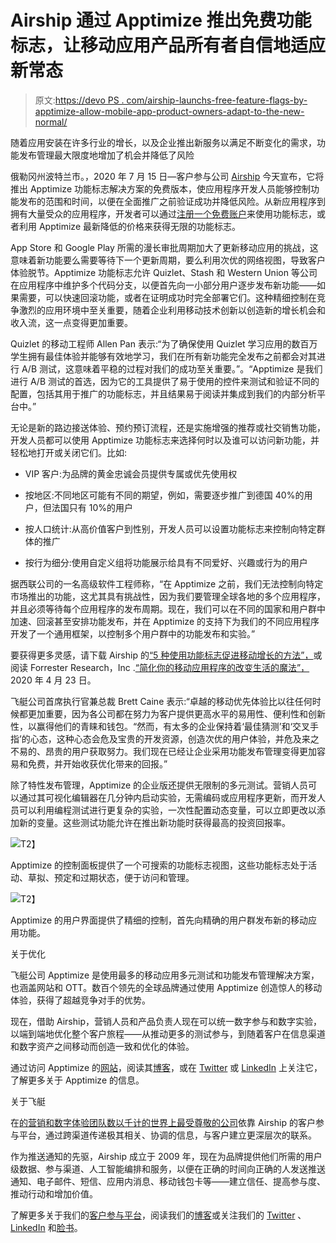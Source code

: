 # Airship 通过 Apptimize 推出免费功能标志，让移动应用产品所有者自信地适应新常态

> 原文:[https://devo PS . com/airship-launchs-free-feature-flags-by-apptimize-allow-mobile-app-product-owners-adapt-to-the-new-normal/](https://devops.com/airship-launches-free-feature-flags-by-apptimize-allowing-mobile-app-product-owners-to-confidently-adapt-to-the-new-normal/)

随着应用安装在许多行业的增长，以及企业推出新服务以满足不断变化的需求，功能发布管理最大限度地增加了机会并降低了风险

俄勒冈州波特兰市。，2020 年 7 月 15 日—客户参与公司 [Airship](https://www.airship.com/) 今天宣布，它将推出 Apptimize 功能标志解决方案的免费版本，使应用程序开发人员能够控制功能发布的范围和时间，以便在全面推广之前验证成功并降低风险。从新应用程序到拥有大量受众的应用程序，开发者可以通过[注册一个免费账户](https://apptimize.com/feature-flags-signup/)来使用功能标志，或者利用 Apptimize 最新降低的价格来获得无限的功能标志。

App Store 和 Google Play 所需的漫长审批周期加大了更新移动应用的挑战，这意味着新功能要么需要等待下一个更新周期，要么利用次优的网络视图，导致客户体验脱节。Apptimize 功能标志允许 Quizlet、Stash 和 Western Union 等公司在应用程序中维护多个代码分支，以便首先向一小部分用户逐步发布新功能——如果需要，可以快速回滚功能，或者在证明成功时完全部署它们。这种精细控制在竞争激烈的应用环境中至关重要，随着企业利用移动技术创新以创造新的增长机会和收入流，这一点变得更加重要。

Quizlet 的移动工程师 Allen Pan 表示:“为了确保使用 Quizlet 学习应用的数百万学生拥有最佳体验并能够有效地学习，我们在所有新功能完全发布之前都会对其进行 A/B 测试，这意味着平稳的过程对我们的成功至关重要。”。“Apptimize 是我们进行 A/B 测试的首选，因为它的工具提供了易于使用的控件来测试和验证不同的配置，包括其用于推广的功能标志，并且结果易于阅读并集成到我们的内部分析平台中。”

无论是新的路边接送体验、预约预订流程，还是实施增强的推荐或社交销售功能，开发人员都可以使用 Apptimize 功能标志来选择何时以及谁可以访问新功能，并轻松地打开或关闭它们。比如:

*   VIP 客户:为品牌的黄金忠诚会员提供专属或优先使用权

*   按地区:不同地区可能有不同的期望，例如，需要逐步推广到德国 40%的用户，但法国只有 10%的用户

*   按人口统计:从高价值客户到性别，开发人员可以设置功能标志来控制向特定群体的推广

*   按行为细分:使用自定义组将功能展示给具有不同爱好、兴趣或行为的用户

据西联公司的一名高级软件工程师称，“在 Apptimize 之前，我们无法控制向特定市场推出的功能，这尤其具有挑战性，因为我们要管理全球各地的多个应用程序，并且必须等待每个应用程序的发布周期。现在，我们可以在不同的国家和用户群中加速、回滚甚至安排功能发布，并在 Apptimize 的支持下为我们的不同应用程序开发了一个通用框架，以控制多个用户群中的功能发布和实验。”

要获得更多灵感，请下载 Airship 的[“5 种使用功能标志促进移动增长的方法”，](https://www.airship.com/resources/whitepaper/5-ways-to-use-feature-flags-to-supercharge-your-mobile-growth/)或阅读 Forrester Research，Inc .[“简化你的移动应用程序的改变生活的魔法”，](https://www.airship.com/resources/analyst-report/forrester-report-the-life-changing-magic-of-simplifying-your-mobile-app/)2020 年 4 月 23 日。

飞艇公司首席执行官兼总裁 Brett Caine 表示:“卓越的移动优先体验比以往任何时候都更加重要，因为各公司都在努力为客户提供更高水平的易用性、便利性和创新性，以赢得他们的青睐和钱包。“然而，有太多的企业保持着‘最佳猜测’和‘交叉手指’的心态，这种心态会危及宝贵的开发资源，创造次优的用户体验，并危及来之不易的、昂贵的用户获取努力。我们现在已经让企业采用功能发布管理变得更加容易和免费，并开始收获优化带来的回报。”

除了特性发布管理，Apptimize 的企业版还提供无限制的多元测试。营销人员可以通过其可视化编辑器在几分钟内启动实验，无需编码或应用程序更新，而开发人员可以利用编程测试进行更复杂的实验，一次性配置动态变量，可以立即更改以添加新的变量。这些测试功能允许在推出新功能时获得最高的投资回报率。

![](../Images/95fe82fb7ae103af7d7fdb0e64f795d0.png)T2】

Apptimize 的控制面板提供了一个可搜索的功能标志视图，这些功能标志处于活动、草拟、预定和过期状态，便于访问和管理。

![](../Images/fcf1112707297470bc20f8f850e136b2.png)T2】

Apptimize 的用户界面提供了精细的控制，首先向精确的用户群发布新的移动应用功能。

关于优化

飞艇公司 Apptimize 是使用最多的移动应用多元测试和功能发布管理解决方案，也涵盖网站和 OTT。数百个领先的全球品牌通过使用 Apptimize 创造惊人的移动体验，获得了超越竞争对手的优势。

现在，借助 Airship，营销人员和产品负责人现在可以统一数字参与和数字实验，以端到端地优化整个客户旅程——从推动更多的测试参与，到随着客户在信息渠道和数字资产之间移动而创造一致和优化的体验。

通过访问 Apptimize 的[网站](https://apptimize.com/)，阅读其[博客](https://apptimize.com/blog/)，或在 [Twitter](https://twitter.com/apptimizeAB) 或 [LinkedIn](https://www.linkedin.com/company/apptimize-inc/) 上关注它，了解更多关于 Apptimize 的信息。

关于飞艇

在[的营销和数字体验团队数以千计的世界上最受尊敬的公司](https://www.airship.com/customers/)依靠 Airship 的客户参与平台，通过跨渠道传递极其相关、协调的信息，与客户建立更深层次的联系。

作为推送通知的先驱，Airship 成立于 2009 年，现在为品牌提供他们所需的用户级数据、参与渠道、人工智能编排和服务，以便在正确的时间向正确的人发送推送通知、电子邮件、短信、应用内消息、移动钱包卡等——建立信任、提高参与度、推动行动和增加价值。

了解更多关于我们的[客户参与平台](https://www.airship.com/platform/)，阅读我们的[博客](https://www.airship.com/blog/)或关注我们的 [Twitter](https://twitter.com/airship) 、 [LinkedIn](https://www.linkedin.com/company/airship-social) 和[脸书](https://www.facebook.com/airshipsocial/)。
